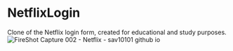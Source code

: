 # NetflixLogin
Clone of the Netflix login form, created for educational and study purposes.
![FireShot Capture 002 - Netflix - sav10101 github io](https://github.com/user-attachments/assets/ddaf7349-157d-40bd-8691-4d091110d117)
